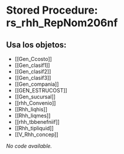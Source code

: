 # Stored Procedure: rs_rhh_RepNom206nf

## Usa los objetos:
- [[Gen_Ccosto]]
- [[Gen_clasif1]]
- [[Gen_clasif2]]
- [[Gen_clasif3]]
- [[Gen_compania]]
- [[GEN_ESTRUCOST]]
- [[Gen_sucursal]]
- [[rhh_Convenio]]
- [[Rhh_liqhis]]
- [[Rhh_liqmes]]
- [[rhh_tbbenefniif]]
- [[Rhh_tipliquid]]
- [[V_Rhh_concep]]

*No code available.*
